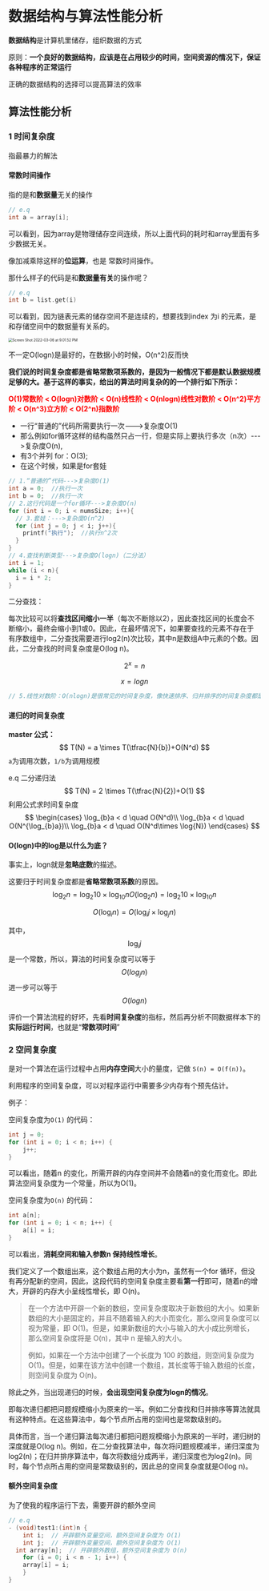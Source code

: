 # 数据结构与算法性能分析

**数据结构**是计算机里储存，组织数据的方式

原则：**一个良好的数据结构，应该是在占用较少的时间，空间资源的情况下，保证各种程序的正常运行**

正确的数据结构的选择可以提高算法的效率

## 算法性能分析

### 1 时间复杂度

指最暴力的解法

#### 常数时间操作

指的是和**数据量**无关的操作

```c
// e.q
int a = array[i];  
```

可以看到，因为array是物理储存空间连续，所以上面代码的耗时和array里面有多少数据无关。

像加减乘除这样的**位运算**，也是 常数时间操作。



那什么样子的代码是和**数据量有关**的操作呢？

```c++
// e.q
int b = list.get(i)
```

可以看到，因为链表元素的储存空间不是连续的，想要找到index 为i 的元素，是和存储空间中的数据量有关系的。



<img src="/Users/songjiaming/Documents/Typora/leetcode-Array/Screen Shot 2022-03-06 at 9.01.52 PM.png" alt="Screen Shot 2022-03-06 at 9.01.52 PM" style="zoom:50%;" />

不一定O(logn)是最好的，在数据小的时候，O(n^2)反而快

**我们说的时间复杂度都是省略常数项系数的，是因为一般情况下都是默认数据规模足够的大。基于这样的事实，给出的算法时间复杂的的一个排行如下所示：**

**<font color=red>O(1)常数阶 < O(logn)对数阶 < O(n)线性阶 < O(nlogn)线性对数阶 < O(n^2)平方阶 < O(n^3)立方阶 < O(2^n)指数阶</font>**



- 一行“普通的”代码所需要执行一次--->复杂度O(1)
- 那么例如for循环这样的结构虽然只占一行，但是实际上要执行多次（n次）--->复杂度O(n),
- 有3个并列 for：O(3); 
- 在这个时候，如果是for套娃

```c
// 1.“普通的”代码--->复杂度O(1)
int a = 0;  //执行一次
int b = 0;  //执行一次
// 2.这行代码是一个for循环--->复杂度O(n)
for (int i = 0; i < numsSize; i++){
  // 3.套娃：--->复杂度O(n^2)
  for (int j = 0; j < i; j++){
    printf("执行");  //执行n^2次
  }
}
// 4.查找判断类型--->复杂度O(logn)（二分法）
int i = 1;
while (i < n){
  i = i * 2;
}
```

二分查找：

每次比较可以将**查找区间缩小一半**（每次不断除以2），因此查找区间的长度会不断缩小，最终会缩小到1或0。因此，在最坏情况下，如果要查找的元素不存在于有序数组中，二分查找需要进行log2(n)次比较，其中n是数组A中元素的个数。因此，二分查找的时间复杂度是O(log n)。


$$
2^x = n
$$

$$
x = logn
$$

```c
// 5.线性对数阶：O(nlogn)是很常见的时间复杂度，像快速排序、归并排序的时间复杂度都是 O(nlogn)。
```

#### 递归的时间复杂度

**master 公式：**
$$
T(N) = a \times T(\tfrac{N}{b})+O(N^d)
$$
`a`为调用次数，`1/b`为调用规模

e.q 二分递归法
$$
T(N) = 2 \times T(\tfrac{N}{2})+O(1)
$$
利用公式求时间复杂度
$$
\begin{cases}
\log_{b}a < d \quad O(N^d)\\
\log_{b}a < d \quad O(N^{\log_{b}a})\\
\log_{b}a < d \quad O(N^d\times \log{N})
\end{cases}
$$


#### O(logn)中的log是以什么为底？

事实上，logn就是**忽略底数**的描述。

这要归于时间复杂度都是**省略常数项系数**的原因。
$$
\log_{2}{n} = \log_{2}10 \times \log_{10}n
O(\log_{2}{n}) = \log_{2}10 \times \log_{10}n
$$

$$
O(\log_{i}{n}) = O(\log_{i}j \times \log_{j}n)
$$

其中，
$$
\log_{i}j
$$
是一个常数，所以，算法的时间复杂度可以等于
$$
O(log_{j}n)
$$
进一步可以等于
$$
O(logn)
$$



评价一个算法流程的好坏，先看**时间复杂度**的指标，然后再分析不同数据样本下的**实际运行时间**，也就是“**常数项时间**”



### 2 空间复杂度

是对一个算法在运行过程中占用**内存空间**大小的量度，记做 `S(n) = O(f(n))`。

利用程序的空间复杂度，可以对程序运行中需要多少内存有个预先估计。

例子：

空间复杂度为`O(1)` 的代码：

```c
int j = 0;
for (int i = 0; i < n; i++) {
    j++;
}
```

可以看出，随着n 的变化，所需开辟的内存空间并不会随着n的变化而变化。即此算法空间复杂度为一个常量，所以为O(1)。



空间复杂度为`O(n)` 的代码：

```c
int a[n];
for (int i = 0; i < n; i++) {
    a[i] = i;
}
```

可以看出，**消耗空间和输入参数n 保持线性增长**。

我们定义了一个数组出来，这个数组占用的大小为n，虽然有一个for 循环，但没有再分配新的空间，因此，这段代码的空间复杂度主要看**第一行**即可，随着n的增大，开辟的内存大小呈线性增长，即 O(n)。

> 在一个方法中开辟一个新的数组，空间复杂度取决于新数组的大小。如果新数组的大小是固定的，并且不随着输入的大小而变化，那么空间复杂度可以视为常量，即 O(1)。但是，如果新数组的大小与输入的大小成比例增长，那么空间复杂度将是 O(n)，其中 n 是输入的大小。
>
> 例如，如果在一个方法中创建了一个长度为 100 的数组，则空间复杂度为 O(1)。但是，如果在该方法中创建一个数组，其长度等于输入数组的长度，则空间复杂度为 O(n)。

除此之外，当出现递归的时候，**会出现空间复杂度为logn的情况**。

即每次递归都把问题规模缩小为原来的一半。例如二分查找和归并排序等算法就具有这种特点。在这些算法中，每个节点所占用的空间也是常数级别的。

具体而言，当一个递归算法每次递归都把问题规模缩小为原来的一半时，递归树的深度就是O(log n)。例如，在二分查找算法中，每次将问题规模减半，递归深度为log2(n)；在归并排序算法中，每次将数组分成两半，递归深度也为log2(n)。同时，每个节点所占用的空间是常数级别的，因此总的空间复杂度就是O(log n)。

#### 额外空间复杂度

为了使我的程序运行下去，需要开辟的额外空间

```objective-c
// e.q
- (void)test1:(int)n {
	int i;  // 开辟额外变量空间，额外空间复杂度为 O(1)
	int j;  // 开辟额外变量空间，额外空间复杂度为 O(1)
  int array[n];  // 开辟额外数组，额外空间复杂度为 O(n)
	for (i = 0; i < n - 1; i++) {
    array[i] = i;
	}
}
```

